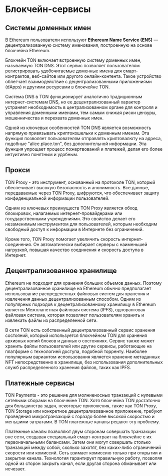 # Блокчейн-сервисы

## Системы доменных имен

В Ethereum пользователи используют **Ethereum Name Service (ENS)** — децентрализованную систему именования, построенную на основе блокчейна Ethereum.

Блокчейн TON включает встроенную систему доменных имен, называемую TON DNS. Этот сервис позволяет пользователям регистрировать удобочитаемые доменные имена для смарт-контрактов, веб-сайтов или другого онлайн-контента. Такое устройство облегчает взаимодействие с децентрализованными приложениями (dApps) и другими ресурсами в блокчейне TON.

Система DNS в TON функционирует аналогично традиционным интернет-системам DNS, но ее децентрализованный характер устраняет необходимость в централизованном органе для контроля и управления доменными именами, тем самым снижая риски цензуры, мошенничества и перехвата доменных имен.

Одной из ключевых особенностей TON DNS является возможность напрямую привязывать криптокошельки к доменным именам. Эта функция позволяет пользователям отправлять криптовалюту на адреса, подобные "alice.place.ton", без дополнительной информации. Эта функция упрощает процесс пожертвований и платежей, делая его более интуитивно понятным и удобным.

## Прокси

TON Proxy - это инструмент, основанный на протоколе TON, который обеспечивает высокую безопасность и анонимность. Все данные, передаваемые через TON Proxy, шифруются, что обеспечивает защиту конфиденциальной информации пользователей.

Одним из ключевых преимуществ TON Proxy является обход блокировок, налагаемых интернет-провайдерами или государственными учреждениями. Это свойство делает его незаменимым инструментом для пользователей, которым необходим свободный доступ к информации в Интернете без ограничений.

Кроме того, TON Proxy помогает увеличить скорость интернет-соединения. Он автоматически выбирает серверы с наименьшей нагрузкой, повышая качество соединения и скорость доступа в Интернет.

## Децентрализованное хранилище

Ethereum не подходит для хранения больших объемов данных. Поэтому децентрализованное хранилище на Ethereum обычно предполагает использование распределенных файловых систем для хранения и извлечения данных децентрализованным способом. Одним из популярных подходов к децентрализованному хранилищу в Ethereum является Межпланетная файловая система (IPFS), одноранговая файловая система, которая позволяет пользователям хранить и извлекать файлы из распределенной сети.

В сети TON есть собственный децентрализованный сервис хранения состояний, который используется блокчейном TON для хранения архивных копий блоков и данных о состояниях. Сервис также может хранить файлы пользователей или другие сервисы, работающие на платформе с технологией доступа, подобной торренту. Наиболее популярным вариантом использования является хранение метаданных NFT непосредственно в хранилище, без использования дополнительных служб распределенного хранения файлов, таких как IPFS.

## Платежные сервисы

TON Payments - это решение для молниеносных транзакций с нулевыми сетевыми сборами на блокчейне TON. Хотя блокчейна TON достаточно для большинства задач, некоторые приложения, такие как TON Proxy, TON Storage или конкретное децентрализованное приложение, требуют проведения микротранзакций с гораздо более высокой скоростью и меньшими затратами. В TON платежные каналы решают эту проблему.

Платежные каналы позволяют двум сторонам совершать транзакции вне сети, создавая специальный смарт-контракт на блокчейне с их первоначальными балансами. Затем они могут совершать столько транзакций между собой, сколько захотят, без каких-либо ограничений скорости или комиссий. Сеть взимает комиссию только при открытии и закрытии канала. Технология гарантирует правильную работу, позволяя одной из сторон закрыть канал, если другая сторона обманывает или исчезает.

